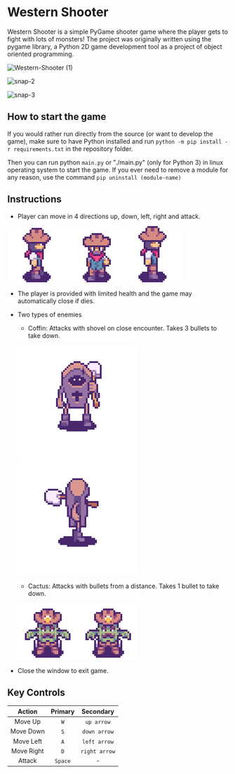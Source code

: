 # Western Shooter

Western Shooter is a simple PyGame shooter game where the player gets to fight with lots of monsters! The project was originally written using the pygame library, a Python 2D game development tool as a project of object oriented programming.

![Western-Shooter (1)](https://user-images.githubusercontent.com/98907729/229298568-bf4723e4-5aae-4873-8914-4e9182e39911.gif)


![snap-2](https://user-images.githubusercontent.com/98907729/229296213-4d7cf498-1150-4f0e-8b57-9e1fe8e2f37c.png)

![snap-3](https://user-images.githubusercontent.com/98907729/229296216-96a97a92-835a-4e77-b503-1ec025441220.png)

## How to start the game

If you would rather run directly from the source (or want to develop the game), make sure to have Python installed and run `python -m pip install -r requirements.txt` in the repository folder.

Then you can run python `main.py` or "./main.py" (only for Python 3) in linux operating system to start the game.
If you ever need to remove a module for any reason, use the command `pip uninstall (module-name)`

## Instructions

- Player can move in 4 directions up, down, left, right and attack.

![Alt text](snapshots/right.gif)![Alt text](snapshots/down.gif)![Alt text](snapshots/rattack.gif)

- The player is provided with limited health and the game may automatically close if dies.
- Two types of enemies
  - Coffin: Attacks with shovel on close encounter. Takes 3 bullets to take down.
  
  ![Alt text](snapshots/coffin-down.gif)![Alt text](snapshots/coffin-right-attack.gif)

  - Cactus: Attacks with bullets from a distance. Takes 1 bullet to take down.

  ![Alt text](snapshots/cactus-down.gif)![Alt text](snapshots/cactus-down-attack.gif)
- Close the window to exit game.

## Key Controls

|Action|Primary|Secondary|
|:-:|:-:|:-:|
|Move Up|`W`|`up arrow`|
|Move Down|`S`|`down arrow`|
|Move Left|`A`|`left arrow`|
|Move Right|`D`|`right arrow`|
|Attack|`Space`|-|
